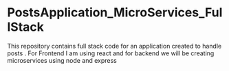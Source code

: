 # PostsApplication_MicroServices_FullStack
This repository contains full stack code for an application created to handle posts . For Frontend I am using react and for backend we will be creating microservices using node and express
